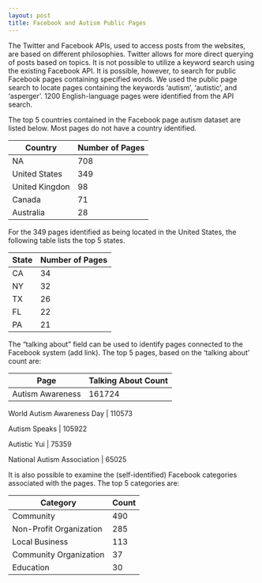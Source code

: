 ```yaml
---
layout: post
title: Facebook and Autism Public Pages      
---
```


The Twitter and Facebook APIs, used to access posts from the websites, are based on different philosophies.  Twitter allows for more direct querying of posts based on topics.  It is not possible to utilize a keyword search using the existing Facebook API.  It is possible, however, to search for public Facebook pages containing specified words. 
 We used the public page search to locate pages containing the keywords ‘autism’, ‘autistic’, and ‘asperger’.  1200 English-language pages were identified from the API search.  

The top 5 countries contained in the Facebook page autism dataset are listed below.  Most pages do not have a country identified.

Country | Number of Pages
--- | --- 
  NA  | 708
  United States  | 349
 United Kingdon  | 98
Canada | 71
Australia | 28 

For the 349 pages identified as being located in the United States, the following table lists the top 5 states.

State  | Number of Pages
--- | ---
CA | 34
NY | 32
TX | 26
FL  | 22
PA | 21

The “talking about” field can be used to identify pages connected to the Facebook system (add link).  The top 5 pages, based on the ‘talking about’ count are:

Page | Talking About Count
--- | ---
Autism Awareness | 161724

World Autism Awareness Day | 110573

Autism Speaks |  105922

Autistic Yui |  75359

National Autism Association |  65025


It is also possible to examine the (self-identified) Facebook categories associated with the pages.  The top 5 categories are:


Category | Count
---|---
Community | 490
Non-Profit Organization | 285
Local Business | 113
Community Organization | 37
Education | 30






